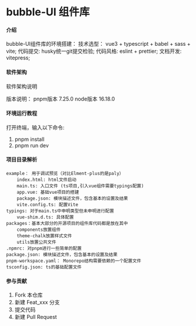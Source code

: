 # bubble-UI 组件库

#### 介绍
bubble-UI组件库的环境搭建：
  技术选型： vue3 + typescript + babel + sass + vite;
  代码提交:    husky统一git提交检验;
  代码风格:    eslint + prettier;
  文档开发:    vitepress;

#### 软件架构
软件架构说明

版本说明： 
    pnpm版本  7.25.0
    node版本  16.18.0

#### 环境运行教程
打开终端，输入以下命令:
1.  pnpm install
2.  pnpm run dev

#### 项目目录解析
    example： 用于调试预览（对比Elment-plus的是paly）
        index.html: html文件启动
        main.ts: 入口文件 (ts项目,引入vue组件需要typings配置)
        app.vue: 基础vue项目的搭建
        package.json: 模块描述文件，包含基本的设置及结果
        vite.config.ts: 配置Vite
    typings: 对于main.ts中申明类型但未申明进行配置
        vue-shim.d.ts: 具体配置
    packages：基本大部分的开源项目的组件库代码都是放在其中
        components放置组件
        theme-chalk放置样式文件
        utils放置公共文件
    .npmrc: 对pnpm进行一些简单的配置
    package.json: 模块描述文件，包含基本的设置及结果
    pnpm-workspace.yaml： Monorepo结构需要依赖的一个配置文件
    tsconfig.json: ts的基础配置文件

#### 参与贡献

1.  Fork 本仓库
2.  新建 Feat_xxx 分支
3.  提交代码
4.  新建 Pull Request

